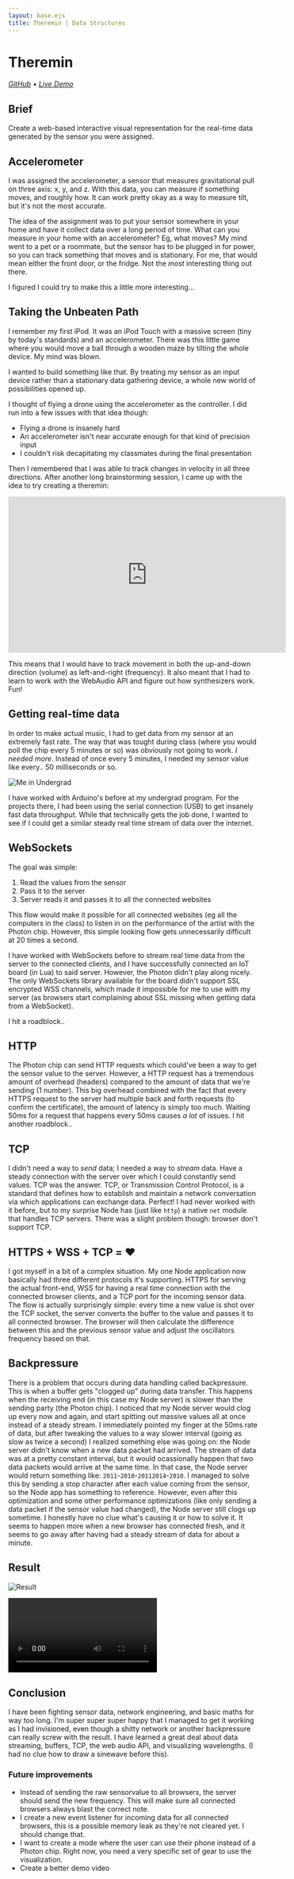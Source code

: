 ```yaml
---
layout: base.ejs
title: Theremin | Data Structures
---
```


# Theremin

_[GitHub](https://github.com/rijkvanzanten/ds-fa-3) • [Live Demo](https://ds-fa-3.rijks.website)_

## Brief

Create a web-based interactive visual representation for the real-time data generated by the sensor you were assigned.

## Accelerometer

I was assigned the accelerometer, a sensor that measures gravitational pull on three axis: x, y, and z. With this data, you can measure if something moves, and roughly how. It can work pretty okay as a way to measure tilt, but it's not the most accurate.

The idea of the assignment was to put your sensor somewhere in your home and have it collect data over a long period of time. What can you measure in your home with an accelerometer? Eg, what moves? My mind went to a pet or a roommate, but the sensor has to be plugged in for power, so you can track something that moves and is stationary. For me, that would mean either the front door, or the fridge. Not the _most_ interesting thing out there.

I figured I could try to make this a little more interesting...

## Taking the Unbeaten Path

I remember my first iPod. It was an iPod Touch with a massive screen (tiny by today's standards) and an accelerometer. There was this little game where you would move a ball through a wooden maze by tilting the whole device. My mind was blown.

I wanted to build something like that. By treating my sensor as an input device rather than a stationary data gathering device, a whole new world of possibilities opened up.

I thought of flying a drone using the accelerometer as the controller. I did run into a few issues with that idea though:

* Flying a drone is insanely hard
* An accelerometer isn't near accurate enough for that kind of precision input
* I couldn't risk decapitating my classmates during the final presentation

Then I remembered that I was able to track changes in velocity in all three directions. After another long brainstorming session, I came up with the idea to try creating a theremin:

<iframe width="560" height="315" src="https://www.youtube.com/embed/K6KbEnGnymk" frameborder="0" allow="accelerometer; autoplay; encrypted-media; gyroscope; picture-in-picture" allowfullscreen></iframe>

This means that I would have to track movement in both the up-and-down direction (volume) as left-and-right (frequency). It also meant that I had to learn to work with the WebAudio API and figure out how synthesizers work. Fun!

## Getting real-time data

In order to make actual music, I had to get data from my sensor at an extremely fast rate. The way that was tought during class (where you would poll the chip every 5 minutes or so) was obviously not going to work. _I needed more_. Instead of once every 5 minutes, I needed my sensor value like every.. 50 milliseconds or so.

![Me in Undergrad](/th-me.png)

I have worked with Arduino's before at my undergrad program. For the projects there, I had been using the serial connection (USB) to get insanely fast data throughput. While that technically gets the job done, I wanted to see if I could get a similar steady real time stream of data over the internet.

## WebSockets

The goal was simple:

1. Read the values from the sensor
2. Pass it to the server
3. Server reads it and passes it to all the connected websites

This flow would make it possible for all connected websites (eg all the computers in the class) to listen in on the performance of the artist with the Photon chip. However, this simple looking flow gets unnecessarily difficult at 20 times a second.

I have worked with WebSockets before to stream real time data from the server to the connected clients, and I have successfully connected an IoT board (in Lua) to said server. However, the Photon didn't play along nicely. The only WebSockets library available for the board didn't support SSL encrypted WSS channels, which made it impossible for me to use with my server (as browsers start complaining about SSL missing when getting data from a WebSocket).

I hit a roadblock..

## HTTP

The Photon chip can send HTTP requests which could've been a way to get the sensor value to the server. However, a HTTP request has a tremendous amount of overhead (headers) compared to the amount of data that we're sending (1 number). This big overhead combined with the fact that every HTTPS request to the server had multiple back and forth requests (to confirm the certificate), the amount of latency is simply too much. Waiting 50ms for a request that happens every 50ms causes _a lot_ of issues. I hit another roadblock..

## TCP

I didn't need a way to _send_ data; I needed a way to _stream_ data. Have a steady connection with the server over which I could constantly send values. TCP was the answer. TCP, or Transmission Control Protocol, is a standard that defines how to establish and maintain a network conversation via which applications can exchange data. Perfect! I had never worked with it before, but to my surprise Node has (just like `http`) a native `net` module that handles TCP servers. There was a slight problem though: browser don't support TCP.

## HTTPS + WSS + TCP = ❤️

I got myself in a bit of a complex situation. My one Node application now basically had three different protocols it's supporting. HTTPS for serving the actual front-end, WSS for having a real time connection with the connected browser clients, and a TCP port for the incoming sensor data. The flow is actually surprisingly simple: every time a new value is shot over the TCP socket, the server converts the buffer to the value and passes it to all connected browser. The browser will then calculate the difference between this and the previous sensor value and adjust the oscillators frequency based on that.

## Backpressure

There is a problem that occurs during data handling called backpressure. This is when a buffer gets "clogged up" during data transfer. This happens when the receiving end (in this case my Node server) is slower than the sending party (the Photon chip). I noticed that my Node server would clog up every now and again, and start spitting out massive values all at once instead of a steady stream. I immediately pointed my finger at the 50ms rate of data, but after tweaking the values to a way slower interval (going as slow as twice a second) I realized something else was going on: the Node server didn't know when a new data packet had arrived. The stream of data was at a pretty constant interval, but it would ocassionally happen that two data packets would arrive at the same time. In that case, the Node server would return something like: `2011`-`2010`-`20112014`-`2010`. I managed to solve this by sending a stop character after each value coming from the sensor, so the Node app has something to reference. However, even after this optimization and some other performance optimizations (like only sending a data packet if the sensor value had changed), the Node server still clogs up sometime. I honestly have no clue what's causing it or how to solve it. It seems to happen more when a new browser has connected fresh, and it seems to go away after having had a steady stream of data for about a minute.

## Result

![Result](/th-1.png)

<video src="/th-vid.mp4" controls></video>

## Conclusion

I have been fighting sensor data, network engineering, and basic maths for way too long. I'm super super super happy that I managed to get it working as I had invisioned, even though a shitty network or another backpressure can really screw with the result. I have learned a great deal about data streaming, buffers, TCP, the web audio API, and visualizing wavelengths. (I had no clue how to draw a sinewave before this).

### Future improvements

* Instead of sending the raw sensorvalue to all browsers, the server should send the new frequency. This will make sure all connected browsers always blast the correct note.
* I create a new event listener for incoming data for all connected browsers, this is a possible memory leak as they're not cleared yet. I should change that.
* I want to create a mode where the user can use their phone instead of a Photon chip. Right now, you need a very specific set of gear to use the visualization.
* Create a better demo video
